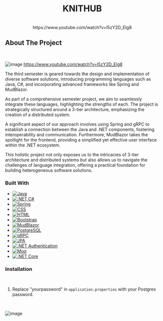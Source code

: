 <h1 align="center">KNITHUB</h3>

  <p align="center">
    <br />
    https://www.youtube.com/watch?v=l5zY2D_Elg8
  </p>
</div>

<!-- ABOUT THE PROJECT -->
## About The Project
<br/>

![image](https://github.com/FlyingRaichu/Sep3Test.Net/assets/112940119/817b0e84-3087-4e48-af11-8cf63042a22c)
https://www.youtube.com/watch?v=l5zY2D_Elg8
<br/>

<p>The third semester is geared towards the design and implementation of diverse software solutions, introducing programming languages such as Java, C#, and incorporating advanced frameworks like Spring and MudBlazor.
</p>

As part of a comprehensive semester project, we aim to seamlessly integrate these languages, highlighting the strengths of each. The project is strategically structured around a 3-tier architecture, emphasizing the creation of a distributed system. 
<p>
  A significant aspect of our approach involves using Spring and gRPC to establish a connection between the Java and .NET components, fostering interoperability and communication. Furthermore, MudBlazor takes the spotlight for the frontend, providing a simplified yet effective user interface within the .NET ecosystem. 

</p>
This holistic project not only exposes us to the intricacies of 3-tier architecture and distributed systems but also allows us to navigate the challenges of language integration, offering a practical foundation for building heterogeneous software solutions.

<br/>

### Built With
* [![Java][Java-badge]][Java-url]
* [![.NET C#][DotNetCSharp-badge]][DotNetCSharp-url]
* [![Spring][Spring-badge]][Spring-url]
* [![CSS][CSS-badge]][CSS-url]
* [![HTML][HTML-badge]][HTML-url]
* [![Bootstrap][Bootstrap.com]][Bootstrap-url]
* [![MudBlazor][MudBlazor-badge]][MudBlazor-url]
* [![PostgreSQL][PostgreSQL-badge]][PostgreSQL-url]
* [![gRPC][gRPC-badge]][gRPC-url]
* [![JPA][JPA-badge]][JPA-url]
* [![.NET Authentication][DotNetAuth-badge]][DotNetAuth-url]
* [![Moq][Moq-badge]][Moq-url]
* [![.NET Core][.NETCore-badge]][.NETCore-url]


### Installation

<br/>

1. Replace "yourpassword" in `application.properties` with your Postgres password.
   
<br/>

![image](https://github.com/FlyingRaichu/Sep3Test.Net/assets/112940119/8dabf26c-e649-4890-afb9-fc767504fdb1)



<!-- MARKDOWN LINKS & IMAGES -->
<!-- https://www.markdownguide.org/basic-syntax/#reference-style-links -->
[contributors-shield]: https://img.shields.io/github/contributors/github_username/repo_name.svg?style=for-the-badge
[contributors-url]: https://github.com/github_username/repo_name/graphs/contributors
[forks-shield]: https://img.shields.io/github/forks/github_username/repo_name.svg?style=for-the-badge
[forks-url]: https://github.com/github_username/repo_name/network/members
[stars-shield]: https://img.shields.io/github/stars/github_username/repo_name.svg?style=for-the-badge
[stars-url]: https://github.com/github_username/repo_name/stargazers
[issues-shield]: https://img.shields.io/github/issues/github_username/repo_name.svg?style=for-the-badge
[issues-url]: https://github.com/github_username/repo_name/issues
[license-shield]: https://img.shields.io/github/license/github_username/repo_name.svg?style=for-the-badge
[license-url]: https://github.com/github_username/repo_name/blob/master/LICENSE.txt
[linkedin-shield]: https://img.shields.io/badge/-LinkedIn-black.svg?style=for-the-badge&logo=linkedin&colorB=555
[linkedin-url]: https://linkedin.com/in/linkedin_username
[product-screenshot]: images/screenshot.png
[Next.js]: https://img.shields.io/badge/next.js-000000?style=for-the-badge&logo=nextdotjs&logoColor=white
[Next-url]: https://nextjs.org/
[React.js]: https://img.shields.io/badge/React-20232A?style=for-the-badge&logo=react&logoColor=61DAFB
[React-url]: https://reactjs.org/
[Vue.js]: https://img.shields.io/badge/Vue.js-35495E?style=for-the-badge&logo=vuedotjs&logoColor=4FC08D
[Vue-url]: https://vuejs.org/
[Angular.io]: https://img.shields.io/badge/Angular-DD0031?style=for-the-badge&logo=angular&logoColor=white
[Angular-url]: https://angular.io/
[Svelte.dev]: https://img.shields.io/badge/Svelte-4A4A55?style=for-the-badge&logo=svelte&logoColor=FF3E00
[Svelte-url]: https://svelte.dev/
[Laravel.com]: https://img.shields.io/badge/Laravel-FF2D20?style=for-the-badge&logo=laravel&logoColor=white
[Laravel-url]: https://laravel.com
[Bootstrap.com]: https://img.shields.io/badge/Bootstrap-563D7C?style=for-the-badge&logo=bootstrap&logoColor=white
[Bootstrap-url]: https://getbootstrap.com
[JQuery.com]: https://img.shields.io/badge/jQuery-0769AD?style=for-the-badge&logo=jquery&logoColor=white
[JQuery-url]: https://jquery.com 

[Java-badge]: https://img.shields.io/badge/Java-75B9EA?style=for-the-badge&logo=java&logoColor=white
[Java-url]: <URL to Java documentation or official website>

[DotNetCSharp-badge]: https://img.shields.io/badge/.NET%20C%23-6B1578?style=for-the-badge&logo=csharp&logoColor=white
[DotNetCSharp-url]: <URL to .NET C# documentation or official website>

[MudBlazor-badge]: https://img.shields.io/badge/MudBlazor-4F78A5?style=for-the-badge&logo=blazor&logoColor=white
[MudBlazor-url]: <URL to MudBlazor documentation or official website>

[PostgreSQL-badge]: https://img.shields.io/badge/PostgreSQL-336791?style=for-the-badge&logo=postgresql&logoColor=white
[PostgreSQL-url]: <URL to PostgreSQL documentation or official website>

[gRPC-badge]: https://img.shields.io/badge/gRPC-009B86?style=for-the-badge&logo=grpc&logoColor=white
[gRPC-url]: <URL to gRPC documentation or official website>

[JPA-badge]: https://img.shields.io/badge/JPA-9654B3?style=for-the-badge&logo=jpa&logoColor=white
[JPA-url]: <URL to JPA documentation or official website>

[DotNetAuth-badge]: https://img.shields.io/badge/.NET%20Authentication-5F2C7E?style=for-the-badge&logo=dotnet&logoColor=white
[DotNetAuth-url]: <URL to .NET Authentication documentation or official website>

[Moq-badge]: https://img.shields.io/badge/Moq-89CFF0?style=for-the-badge&logo=moq&logoColor=white
[Moq-url]: <URL to Moq documentation or official website>

[CSS-badge]: https://img.shields.io/badge/CSS-254BDD?style=for-the-badge&logo=css3&logoColor=white
[CSS-url]: <URL to CSS documentation or official website>

[HTML-badge]: https://img.shields.io/badge/HTML-E44D26?style=for-the-badge&logo=html5&logoColor=white
[HTML-url]: <URL to HTML documentation or official website>

[Scrum-badge]: https://img.shields.io/badge/Scrum-48A94B?style=for-the-badge&logo=scrum&logoColor=white
[Scrum-url]: <URL to Scrum documentation or official website>

[Spring-badge]: https://img.shields.io/badge/Spring-6DB33F?style=for-the-badge&logo=spring&logoColor=white
[Spring-url]: <URL to Spring documentation or official website>

[.NETCore-badge]: https://img.shields.io/badge/.NET%20Core-512BD4?style=for-the-badge&logo=.net&logoColor=white
[.NETCore-url]: <URL to .NET Core documentation or official website>

